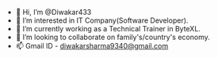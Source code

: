 - 👋 Hi, I’m @Diwakar433
- 👀 I’m interested in IT Company(Software Developer).
- 🌱 I’m currently working as a Technical Trainer in ByteXL.
- 💞️ I’m looking to collaborate on family's/country's economy.
- 📫 Gmail ID - diwakarsharma9340@gmail.com

<!---
Diwakar433/Diwakar433 is a ✨ special ✨ repository because its `README.md` (this file) appears on your GitHub profile.
You can click the Preview link to take a look at your changes.
--->
